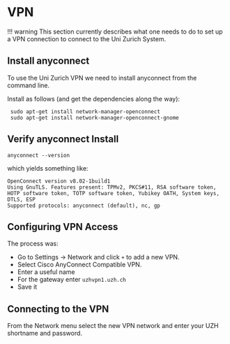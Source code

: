 # VPN 

!!! warning
    This section currently describes what one needs to do to set up a VPN connection to connect to the Uni Zurich System.

## Install anyconnect

To use the Uni Zurich VPN we need to install anyconnect from the command line.

Install as follows (and get the dependencies along the way):

```{bash}
 sudo apt-get install network-manager-openconnect
 sudo apt-get install network-manager-openconnect-gnome
```

## Verify anyconnect Install

```{bash}
anyconnect --version
```

which yields something like:

```{out}
OpenConnect version v8.02-1build1
Using GnuTLS. Features present: TPMv2, PKCS#11, RSA software token, HOTP software token, TOTP software token, Yubikey OATH, System keys, DTLS, ESP
Supported protocols: anyconnect (default), nc, gp

```

## Configuring VPN Access

The process was:

* Go to Settings -> Network and click `+` to add a new VPN.
* Select Cisco AnyConnect Compatible VPN.
* Enter a useful name
* For the gateway enter `uzhvpn1.uzh.ch`
* Save it

## Connecting to the VPN

From the Network menu select the new VPN network and enter your UZH shortname and password.
